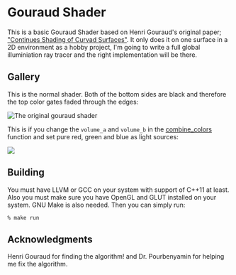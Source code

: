 
# Gouraud Shader

This is a basic Gouraud Shader based on Henri Gouraud's original paper; ["Continues Shading of Curvad Surfaces"](http://page.mi.fu-berlin.de/block/htw-lehre/wise2012_2013/bel_und_rend/skripte/gouraud1971.pdf). It only does it on one surface in a 2D environment as a hobby project, I'm going to write a full global illuminiation ray tracer and the right implementation will be there.

## Gallery

This is the normal shader. Both of the bottom sides are black and therefore the top color gates faded through the edges:

![The original gouraud shader](https://user-images.githubusercontent.com/2157285/37250186-2c7875ac-250c-11e8-9668-bfd67399f13c.png
)



This is if you change the `volume_a` and `volume_b` in the [combine_colors](https://github.com/pmkary/gouraud-shader/blob/master/shader.cpp#L227-L233) function and set pure red, green and blue as light sources:

![](https://user-images.githubusercontent.com/2157285/37142964-ea27c0de-22ce-11e8-93cb-e907c9477af3.png)

## Building
You must have LLVM or GCC on your system with support of C++11 at least. Also you must make sure you have OpenGL and GLUT installed on your system. GNU Make is also needed. Then you can simply run:

```
% make run
```

## Acknowledgments
Henri Gouraud for finding the algorithm! and Dr. Pourbenyamin for helping me fix the algorithm.